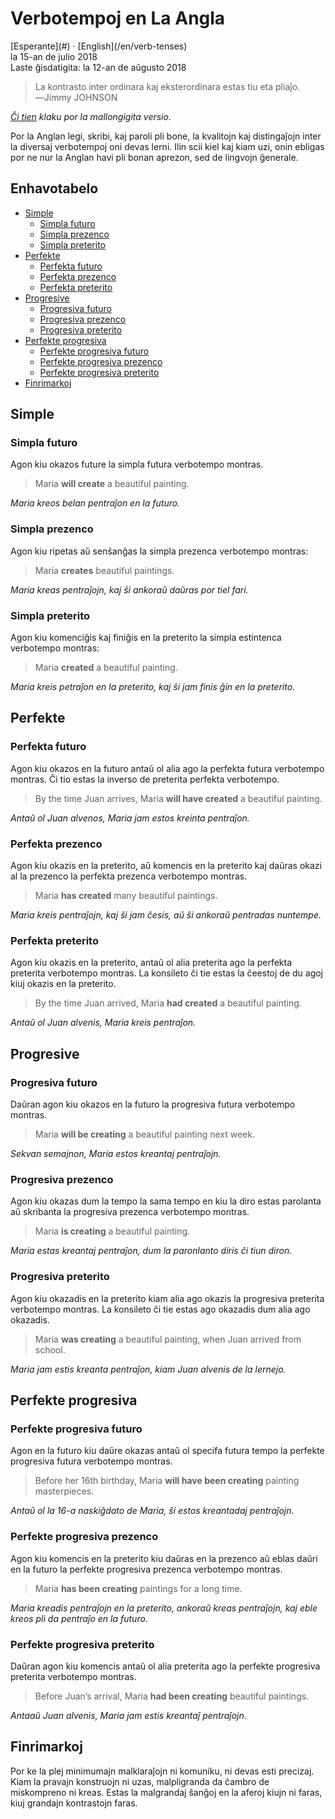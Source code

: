 Verbotempoj en La Angla
=======================

<div class="center">[Esperante](#) · [English](/en/verb-tenses)</div>
<div class="center">la 15-an de julio 2018</div>
<div class="center">Laste ĝisdatigita: la 12-an de aŭgusto 2018</div>

>La kontrasto inter ordinara kaj eksterordinara estas tiu eta pliaĵo.<br>
>―Jimmy JOHNSON

*[Ĉi tien](/eo/verbotempoj-la-angla-mallongigite) klaku por la mallongigita versio.*

Por la Anglan legi, skribi, kaj paroli pli bone, la kvalitojn kaj distingaĵojn inter la diversaj
verbotempoj oni devas lerni. Ilin scii kiel kaj kiam uzi, onin ebligas por ne nur la Anglan havi pli bonan aprezon, sed de lingvojn ĝenerale.


<a name="et"></a>Enhavotabelo
-----------------------------

- [Simple](#simple)
  - [Simpla futuro](#simplafuturo)
  - [Simpla prezenco](#simplaprezenco)
  - [Simpla preterito](#simplapreterito)
- [Perfekte](#perfekte)
  - [Perfekta futuro](#perfektafuturo)
  - [Perfekta prezenco](#perfektaprezenco)
  - [Perfekta preterito](#perfektapreterito)
- [Progresive](#progresive)
  - [Progresiva futuro](#progresivafuturo)
  - [Progresiva prezenco](#progresivaprezenco)
  - [Progresiva preterito](#progresivapreterito)
- [Perfekte progresiva](#perfekteprogresiva)
  + [Perfekte progresiva futuro](#perfekteprogresivafuturo)
  + [Perfekte progresiva prezenco](#perfekteprogresivaprezenco)
  + [Perfekte progresiva preterito](#perfekteprogresivapreterito)
- [Finrimarkoj](#finrimarkoj)


<a name="simple"></a>Simple
---------------------------

### <a name="simplafuturo"></a>Simpla futuro

Agon kiu okazos future la simpla futura verbotempo montras.

> Maria __will create__ a beautiful painting.

*Maria kreos belan pentraĵon en la futuro.*


### <a name="simplaprezenco"></a>Simpla prezenco

Agon kiu ripetas aŭ senŝanĝas la simpla prezenca verbotempo montras:

> Maria __creates__ beautiful paintings.

*Maria kreas pentraĵojn, kaj ŝi ankoraŭ daŭras por tiel fari.*


### <a name="simplapreterito"></a>Simpla preterito

Agon kiu komenciĝis kaj finiĝis en la preterito la simpla estintenca verbotempo montras:

> Maria __created__ a beautiful painting.

*Maria kreis petraĵon en la preterito, kaj ŝi jam finis ĝin en la preterito.*


<a name="perfekte"></a>Perfekte
-------------------------------

### <a name="perfektafuturo"></a>Perfekta futuro

Agon kiu okazos en la futuro antaŭ ol alia ago la perfekta futura verbotempo montras. Ĉi tio
estas la inverso de preterita perfekta verbotempo.

> By the time Juan arrives, Maria __will have created__ a beautiful painting.

*Antaŭ ol Juan alvenos, Maria jam estos kreinta pentraĵon.*


### <a name="perfektaprezenco"></a>Perfekta prezenco

Agon kiu okazis en la preterito, aŭ komencis en la preterito kaj daŭras okazi al la prezenco la
perfekta prezenca verbotempo montras.

> Maria __has created__ many beautiful paintings.

*Maria kreis pentraĵojn, kaj ŝi jam ĉesis, aŭ ŝi ankoraŭ pentradas nuntempe.*


### <a name="perfektapreterito"></a>Perfekta preterito

Agon kiu okazis en la preterito, antaŭ ol alia preterita ago la perfekta preterita verbotempo
montras. La konsileto ĉi tie estas la ĉeestoj de du agoj kiuj okazis en la preterito.

> By the time Juan arrived, Maria __had created__ a beautiful painting.

*Antaŭ ol Juan alvenis, Maria kreis pentraĵon.*


<a name="progresive"></a>Progresive
-----------------------------------


### <a name="progresivafuturo"></a>Progresiva futuro

Daŭran agon kiu okazos en la futuro la progresiva futura verbotempo montras.

> Maria __will be creating__ a beautiful painting next week.

*Sekvan semajnon, Maria estos kreantaj pentraĵojn.*


### <a name="progresivaprezenco"></a>Progresiva prezenco

Agon kiu okazas dum la tempo la sama tempo en kiu la diro estas parolanta aŭ skribanta la progresiva
prezenca verbotempo montras.

> Maria __is creating__ a beautiful painting.

*Maria estas kreantaj pentraĵon, dum la paronlanto diris ĉi tiun diron.*

### <a name="progresivapreterito"></a>Progresiva preterito

Agon kiu okazadis en la preterito kiam alia ago okazis la progresiva preterita verbotempo montras. La konsileto ĉi tie estas ago okazadis dum alia ago okazadis.

> Maria __was creating__ a beautiful painting, when Juan arrived from school.

*Maria jam estis kreanta pentraĵon, kiam Juan alvenis de la lernejo.*


<a name="perfekteprogresiva"></a>Perfekte progresiva
----------------------------------------------------


### <a name="perfekteprogresivafuturo"></a>Perfekte progresiva futuro

Agon en la futuro kiu daŭre okazas antaŭ ol specifa futura tempo la perfekte progresiva futura
verbotempo montras.

> Before her 16th birthday, Maria __will have been creating__ painting masterpieces.

*Antaŭ ol la 16-a naskiĝdato de Maria, ŝi estos kreantadaj pentraĵojn.*


### <a name="perfekteprogresivaprezenco"></a>Perfekte progresiva prezenco

Agon kiu komencis en la preterito kiu daŭras en la prezenco aŭ eblas daŭri en la futuro la
perfekte progresiva prezenca verbotempo montras.

> Maria __has been creating__ paintings for a long time.

*Maria kreadis pentraĵojn en la preterito, ankoraŭ kreas pentraĵojn, kaj eble kreos pli da pentraĵo en la futuro.*


### <a name="perfekteprogresivapreterito"></a>Perfekte progresiva preterito

Daŭran agon kiu komencis antaŭ ol alia preterita ago la perfekte progresiva preterita verbotempo
montras.

> Before Juan’s arrival, Maria __had been creating__ beautiful paintings.

*Antaaŭ Juan alvenis, Maria jam estis kreantaĵ pentraĵojn.*


<a name="finrimarkoj"></a>Finrimarkoj
-------------------------------------

Por ke la plej minimumajn malklaraĵojn ni komuniku, ni devas esti precizaj. Kiam la pravajn
konstruojn ni uzas, malpligranda da ĉambro de miskompreno ni kreas. Estas la malgrandaj ŝanĝoj en la
aferoj kiujn ni faras, kiuj grandajn kontrastojn faras.
